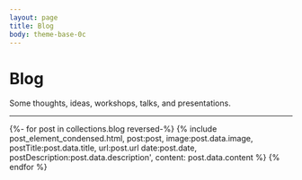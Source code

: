 ```yaml
---
layout: page
title: Blog
body: theme-base-0c
---
```

# Blog 
<p class="intro">
Some thoughts, ideas, workshops, talks, and presentations.
</p>
<hr>

{%- for post in collections.blog reversed-%}
	{% include post_element_condensed.html, post:post, image:post.data.image, postTitle:post.data.title, url:post.url date:post.date, postDescription:post.data.description', content: post.data.content %} 
{% endfor %}